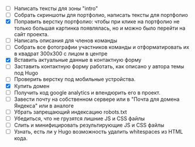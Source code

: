 * [ ] Написать тексты для зоны "intro"
* [ ] Собрать скриншоты для портфолио, написать тексты для портфолио
* [x] Поправить верстку портфолио: чтобы при клике на портфолио не только большая картинка появлялась, но и можно было перейти на сайт проекта.
* [ ] Написать описания для членов команды
* [ ] Собрать все фотографии участников команды и отформатировать их в квадрат 300х300 с лицом в центре
* [x] Вставить актуальные данные в контактную форму
* [ ] Заставить контактную форму работать, как описано у автора темы под Hugo
* [ ] Проверить верстку под мобильные устройства.
* [x] Купить домен
* [ ] Получить код google analytics и впендюрить его в проект.
* [ ] Завести почту на собственном сервере или в "Почта для домена Яндекса" или в аналоге
* [ ] Убрать запрещающий индексацию robots.txt
* [ ] Убедиться, что не грузятся лишние JS и CSS файлы
* [ ] Слить и минифицировать результирующие JS и CSS файлы
* [ ] Узнать, есть ли у Hugo возможность удалить whitespaces из HTML кода.

